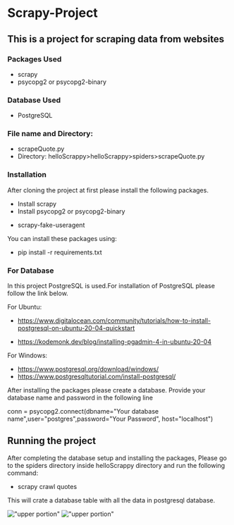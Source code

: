 # Scrapy-Project

## This is a project for scraping data from websites

### Packages Used

- scrapy
- psycopg2 or psycopg2-binary

### Database Used

- PostgreSQL

### File name and Directory:

* scrapeQuote.py
* Directory: helloScrappy>helloScrappy>spiders>scrapeQuote.py

### Installation

After cloning the project at first please install the following packages.

- Install scrapy
- Install psycopg2 or psycopg2-binary
* scrapy-fake-useragent

You can install these packages using:

* pip install -r requirements.txt

### For Database

In this project PostgreSQL is used.For installation of PostgreSQL please follow the link below.

For Ubuntu:

- https://www.digitalocean.com/community/tutorials/how-to-install-postgresql-on-ubuntu-20-04-quickstart

- https://kodemonk.dev/blog/installing-pgadmin-4-in-ubuntu-20-04

For Windows:

- https://www.postgresql.org/download/windows/
- https://www.postgresqltutorial.com/install-postgresql/

After installing the packages please create a database.
Provide your database name and password in the following line

conn = psycopg2.connect(dbname="Your database name",user="postgres",password="Your Password", host="localhost")

## Running the project

After completing the database setup and installing the packages, 
Please go to the spiders directory inside helloScrappy directory and run the following command:

* scrapy crawl quotes

This will crate a database table with all the data in postgresql database.

!["upper portion"](https://i.ibb.co/sj169kH/scrapy1.png)
!["upper portion"](https://i.ibb.co/Q66QS0W/scrapy2.png)




